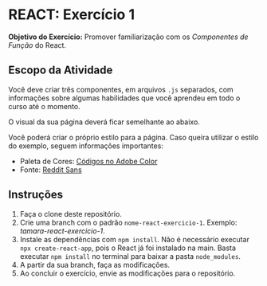 # REACT: Exercício 1

**Objetivo do Exercício:** Promover familiarização com os _Componentes de Função_ do React.

## Escopo da Atividade

Você deve criar três componentes, em arquivos `.js` separados, com informações sobre algumas habilidades que você aprendeu em todo o curso até o momento. 

O visual da sua página deverá ficar semelhante ao abaixo.

Você poderá criar o próprio estilo para a página. Caso queira utilizar o estilo do exemplo, seguem informações importantes:

- Paleta de Cores: [Códigos no Adobe Color](https://color.adobe.com/pt/explore)
- Fonte: [Reddit Sans](https://fonts.google.com/selection/embed)

## Instruções

1. Faça o clone deste repositório.
2. Crie uma branch com o padrão `nome-react-exercicio-1`. Exemplo: _tamara-react-exercicio-1_.
3. Instale as dependências com `npm install`. Não é necessário executar `npx create-react-app`, pois o React já foi instalado na main. Basta executar `npm install` no terminal para baixar a pasta `node_modules`.
4. A partir da sua branch, faça as modificações.
5. Ao concluir o exercício, envie as modificações para o repositório.